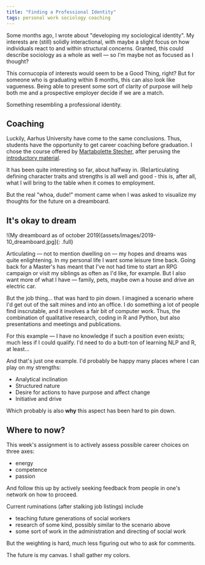 ```yaml
---
title: "Finding a Professional Identity"
tags: personal work sociology coaching
---
```


Some months ago, I wrote about "developing my sociological identity".
My interests are (still) solidly interactional, with maybe a slight focus on how individuals react to and within structural concerns.
Granted, this could describe sociology as a whole as well — so I'm maybe not as focused as I thought?

This cornucopia of interests would seem to be a Good Thing, right?
But for someone who is graduating within 8 months, this can also look like vagueness.
Being able to present some sort of clarity of purpose will help both me and a prospective employer decide if we are a match.

Something resembling a professional identity.

## Coaching

Luckily, Aarhus University have come to the same conclusions.
Thus, students have the opportunity to get career coaching before graduation.
I chose the course offered by [Martabolette Stecher][stecher], after perusing the [introductory material][sandbox].

It has been quite interesting so far, about halfway in.
(Re)articulating defining character traits and strengths is all well and good - this is, after all, what I will bring to the table when it comes to employment.

But the real "whoa, dude!" moment came when I was asked to visualize my thoughts for the future on a dreamboard.

## It's okay to dream
!(My dreamboard as of october 2019)[assets/images/2019-10_dreamboard.jpg]{: .full}

Articulating — not to mention dwelling on — my hopes and dreams was quite enlightening.
In my personal life I want some leisure time back.
Going back for a Master's has meant that I've not had time to start an RPG campaign or visit my siblings as often as I'd like, for example.
But I also want more of what I have — family, pets, maybe own a house and drive an electric car.

But the job thing... that was hard to pin down.
I imagined a scenario where I'd get out of the salt mines and into an office.
I do something a lot of people find inscrutable, and it involves a fair bit of computer work.
Thus, the combination of qualitative research, coding in R and Python, but also presentations and meetings and publications.

For this example — I have no knowledge if such a position even exists; much less if I could qualify.
I'd need to do a butt-ton of learning NLP and R, at least...

And that's just one example. I'd probably be happy many places where I can play on my strengths:

- Analytical inclination
- Structured nature
- Desire for actions to have purpose and affect change
- Initiative and drive

Which probably is also **why** this aspect has been hard to pin down.

## Where to now?

This week's assignment is to actively assess possible career choices on three axes:

- energy
- competence
- passion

And follow this up by actively seeking feedback from people in one's network on how to proceed.

Current ruminations (after stalking job listings) include

- teaching future generations of social workers
- research of some kind, possibly similar to the scenario above
- some sort of work in the administration and directing of social work

But the weighting is hard, much less figuring out who to ask for comments.

The future is my canvas. I shall gather my colors.

[sandbox]: https://www.stecherinsti.com/
[stecher]: https://www.stecherinsti.com/
